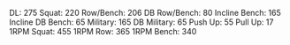 DL: 275
 Squat: 220
 Row/Bench: 206
 DB Row/Bench: 80
 Incline Bench: 165
 Incline DB Bench: 65
 Military: 165
 DB Military: 65
 Push Up: 55
 Pull Up: 17
 1RPM Squat: 455
 1RPM Row: 365
 1RPM Bench: 340
